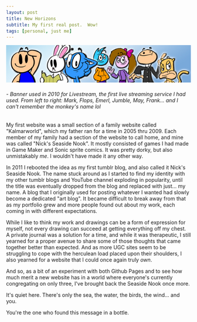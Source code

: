 ```yaml
---
layout: post
title: New Horizons
subtitle: My first real post.  Wow!
tags: [personal, just me]
---
```


![Old Website Banner](/assets/img/websiteBanner_2011.jpg)
###### *- Banner used in 2010 for Livestream, the first live streaming service I had used.  From left to right: Mark, Flops, Emerl, Jumble, May, Frank... and I can't remember the monkey's name lol*

My first website was a small section of a family website called "Kalmarworld", which my father ran for a time in 2005 thru 2009.  Each member of my family had a section of the website to call home, and mine was called "Nick's Seaside Nook".  It mostly consisted of games I had made in Game Maker and Sonic sprite comics.  It was pretty dorky, but also unmistakably *me*.  I wouldn't have made it any other way.

In 2011 I rebooted the idea as my first tumblr blog, and also called it Nick's Seaside Nook.  The name stuck around as I started to find my identity with my other tumblr blogs and YouTube channel exploding in popularity, until the title was eventually dropped from the blog and replaced with just... my name.  A blog that I originally used for posting whatever I wanted had slowly become a dedicated "art blog".  It became difficult to break away from that as my portfolio grew and more people found out about my work, each coming in with different expectations.

While I like to think my work and drawings can be a form of expression for myself, not every drawing can succeed at getting everything off my chest.  A private journal was a solution for a time, and while it was therapeutic, I still yearned for a proper avenue to share some of those thoughts that came together better than expected.  And as more UGC sites seem to be struggling to cope with the herculean load placed upon their shoulders, I also yearned for a website that I could once again truly *own*.

And so, as a bit of an experiment with both Github Pages and to see how much merit a new website has in a world where everyone's currently congregating on only three, I've brought back the Seaside Nook once more.

It's quiet here.  There's only the sea, the water, the birds, the wind... and you.

You're the one who found this message in a bottle.

